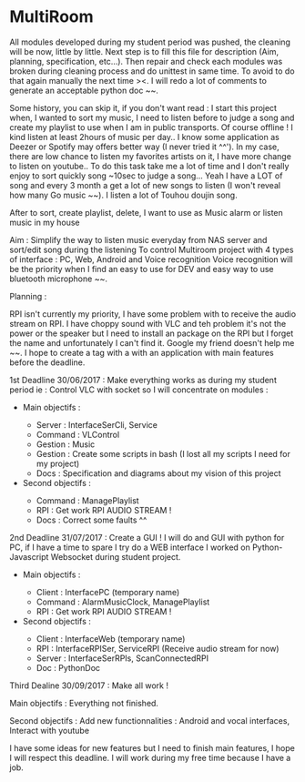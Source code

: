 # MultiRoom

All modules developed during my student period was pushed, the cleaning will be now, little by little.
Next step is to fill this file for description (Aim, planning, specification, etc...).
Then repair and check each modules was broken during cleaning process and do unittest in same time.
To avoid to do that again manually the next time ><.
I will redo a lot of comments to generate an acceptable python doc ~~.

Some history, you can skip it, if you don't want read :
I start this project when, I wanted to sort my music, I need to listen before to judge a song and create my playlist to
use when I am in public transports. Of course offline ! I kind listen at least 2hours of music per day..
I know some application as Deezer or Spotify may offers better way (I never tried it ^^').
In my case, there are low chance to listen my favorites artists on it, I have more change to listen on youtube..
To do this task take me a lot of time and I don't really enjoy to sort quickly song ~10sec to  judge a song...
Yeah I have a LOT of song and every 3 month a get a lot of new songs to listen (I won't reveal how many Go music ~~).
I listen a lot of Touhou doujin song.

After to sort, create playlist, delete, I want to use as Music alarm or listen music in my house

Aim : Simplify the way to listen music everyday from NAS server and sort/edit song during the listening
To control Multiroom project with 4 types of interface : PC, Web, Android and Voice recognition
Voice recognition will be the priority when I find an easy to use for DEV and easy way to use bluetooth microphone ~~.

Planning :

RPI isn't currently my priority, I have some problem with to receive the audio stream on RPI. I have choppy sound with VLC
and teh problem it's not the power or the speaker but I need to install an package on the RPI but I forget the name and
unfortunately I can't find it. Google my friend doesn't help me ~~.
I hope to create a tag with a with an application with main features before the deadline.

1st Deadline 30/06/2017 : Make everything works as during my student period ie :
Control VLC with socket so I will concentrate on modules :
<ul>
<li>Main objectifs :</li>
<ul>
    <li>Server  : InterfaceSerCli, Service</li>
    <li>Command : VLControl</li>
    <li>Gestion : Music</li>
    <li>Gestion : Create some scripts in bash (I lost all my scripts I need for my project)</li>
    <li>Docs    : Specification and diagrams about my vision of this project</li>
</ul>

<li>Second objectifs :</li>
<ul>
    <li>Command : ManagePlaylist</li>
    <li>RPI     : Get work RPI AUDIO STREAM !</li>
    <li>Docs    : Correct some faults ^^</li>
</ul>
</ul>
2nd Deadline 31/07/2017 : Create a GUI !
I will do and GUI with python for PC, if I have a time to spare I try do a WEB interface I worked on Python-Javascript
Websocket during student project.
<ul>
<li>Main objectifs :</li>
<ul>
    <li>Client  : InterfacePC (temporary name)</li>
    <li>Command : AlarmMusicClock, ManagePlaylist</li>
    <li>RPI     : Get work RPI AUDIO STREAM !</li>
</ul>
<li>Second objectifs :</li>
<ul>
    <li>Client  : InterfaceWeb (temporary name)</li>
    <li>RPI     : InterfaceRPISer, ServiceRPI (Receive audio stream for now)</li>
    <li>Server  : InterfaceSerRPIs, ScanConnectedRPI</li>
    <li>Doc     : PythonDoc</li>
</ul>
</ul>

Third Dealine 30/09/2017 : Make all work !

Main objectifs : Everything not finished.

Second objectifs : Add new functionnalities : Android and vocal interfaces, Interact with youtube

I have some ideas for new features but I need to finish main features, I hope I will respect this deadline.
I will work during my free time because I have a job.


